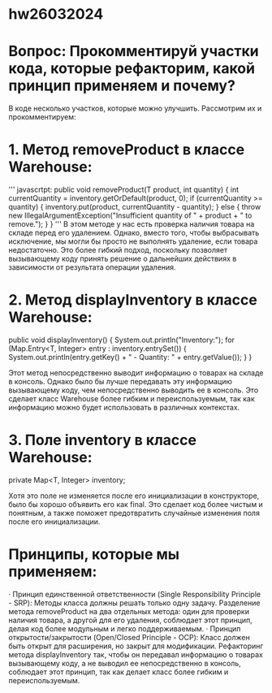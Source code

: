 # hw26032024
# Вопрос: Прокомментируй участки кода, которые рефакторим, какой принцип применяем и почему?

В коде несколько участков, которые можно улучшить. Рассмотрим их и прокомментируем:
# 1. Метод removeProduct в классе Warehouse:
''' javascrtpt:
public void removeProduct(T product, int quantity) {
    int currentQuantity = inventory.getOrDefault(product, 0);
    if (currentQuantity >= quantity) {
        inventory.put(product, currentQuantity - quantity);
    } else {
        throw new IllegalArgumentException("Insufficient quantity of " + product + " to remove.");
    }
}
'''
В этом методе у нас есть проверка наличия товара на складе перед его удалением.
Однако, вместо того, чтобы выбрасывать исключение, мы могли бы просто не выполнять
удаление, если товара недостаточно. Это более гибкий подход, поскольку позволяет
вызывающему коду принять решение о дальнейших действиях в зависимости от результата
операции удаления.

# 2. Метод displayInventory в классе Warehouse:

public void displayInventory() {
    System.out.println("Inventory:");
    for (Map.Entry<T, Integer> entry : inventory.entrySet()) {
        System.out.println(entry.getKey() + " - Quantity: " + entry.getValue());
    }
}

Этот метод непосредственно выводит информацию о товарах на складе в консоль.
Однако было бы лучше передавать эту информацию вызывающему коду, чем непосредственно
выводить ее в консоль. Это сделает класс Warehouse более гибким и переиспользуемым,
так как информацию можно будет использовать в различных контекстах.

# 3. Поле inventory в классе Warehouse:

private Map<T, Integer> inventory;

Хотя это поле не изменяется после его инициализации в конструкторе, было бы хорошо
объявить его как final. Это сделает код более чистым и понятным, а также поможет
предотвратить случайные изменения поля после его инициализации.

# Принципы, которые мы применяем:
·	Принцип единственной ответственности (Single Responsibility Principle - SRP):
Методы класса должны решать только одну задачу. Разделение метода removeProduct на два
отдельных метода: один для проверки наличия товара, а другой для его удаления,
соблюдает этот принцип, делая код более модульным и легко поддерживаемым.
·	Принцип открытости/закрытости (Open/Closed Principle - OCP): Класс должен быть
открыт для расширения, но закрыт для модификации.
Рефакторинг метода displayInventory так, чтобы он передавал информацию о товарах
вызывающему коду, а не выводил ее непосредственно в консоль, соблюдает этот принцип,
так как делает класс более гибким и переиспользуемым.
